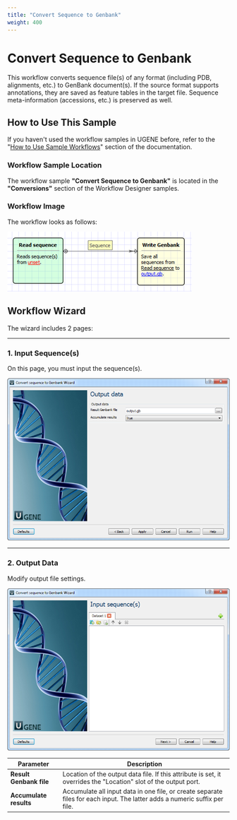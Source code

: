 ```yaml
---
title: "Convert Sequence to Genbank"
weight: 400
---
```


# Convert Sequence to Genbank

This workflow converts sequence file(s) of any format (including PDB, alignments, etc.) to GenBank document(s).
If the source format supports annotations, they are saved as feature tables in the target file.
Sequence meta-information (accessions, etc.) is preserved as well.

## How to Use This Sample

If you haven't used the workflow samples in UGENE before, refer to the
"[How to Use Sample Workflows](../../introduction/how-to-use-sample-workflows)" section of the documentation.

### Workflow Sample Location

The workflow sample **"Convert Sequence to Genbank"** is located in the **"Conversions"** section of the Workflow
Designer samples.

### Workflow Image

The workflow looks as follows:

![](/images/65930259/65930260.png)

## Workflow Wizard

The wizard includes 2 pages:

---

### 1. Input Sequence(s)

On this page, you must input the sequence(s).

![](/images/65930259/65930261.png)

---

### 2. Output Data

Modify output file settings.

![](/images/65930259/65930262.png)

| Parameter               | Description                                                                                                                |
|-------------------------|----------------------------------------------------------------------------------------------------------------------------|
| **Result Genbank file** | Location of the output data file. If this attribute is set, it overrides the "Location" slot of the output port.           |
| **Accumulate results**  | Accumulate all input data in one file, or create separate files for each input. The latter adds a numeric suffix per file. |

